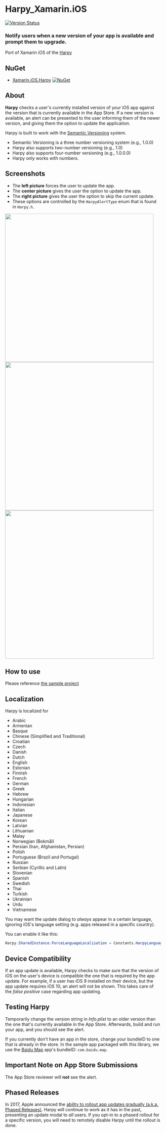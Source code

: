 # Harpy_Xamarin.iOS

[![Version Status](https://img.shields.io/cocoapods/v/Harpy.svg?style=flat)](http://cocoadocs.org/docsets/Harpy)

### Notify users when a new version of your app is available and prompt them to upgrade.

Port of Xamarin iOS of the [Harpy](https://github.com/ArtSabintsev/Harpy)

## NuGet
* [Xamarin.iOS.Harpy](https://www.nuget.org/packages/Xamarin.iOS.Harpy) [![NuGet](https://img.shields.io/nuget/v/Xamarin.iOS.Harpy.svg?label=NuGet)](https://www.nuget.org/packages/Xamarin.iOS.Harpy)

## About
**Harpy** checks a user's currently installed version of your iOS app against the version that is currently available in the App Store. If a new version is available, an alert can be presented to the user informing them of the newer version, and giving them the option to update the application.

Harpy is built to work with the [Semantic Versioning](http://www.semver.org) system.
- Semantic Versioning is a three number versioning system (e.g., 1.0.0)
- Harpy also supports two-number versioning (e.g., 1.0)
- Harpy also supports four-number versioning (e.g., 1.0.0.0)
- Harpy only works with numbers.

## Screenshots

- The **left picture** forces the user to update the app.
- The **center picture** gives the user the option to update the app.
- The **right picture** gives the user the option to skip the current update.
- These options are controlled by the `HarpyAlertType` enum that is found in `Harpy.h`.

<img src="https://github.com/ArtSabintsev/Harpy/blob/master/Assets/picForcedUpdate.png?raw=true" height="480"> <img src="https://github.com/ArtSabintsev/Harpy/blob/master/Assets/picOptionalUpdate.png?raw=true" height="480"> <img src="https://github.com/ArtSabintsev/Harpy/blob/master/Assets/picSkippedUpdate.png?raw=true" height="480">

## How to use

Please reference [the sample project](https://github.com/Wenfengcheng/Harpy_Xamarin.iOS/blob/master/Harpy/Harpy.Sample/AppDelegate.cs)

## Localization
Harpy is localized for
- Arabic
- Armenian
- Basque
- Chinese (Simplified and Traditional)
- Croatian
- Czech
- Danish
- Dutch
- English
- Estonian
- Finnish
- French
- German
- Greek
- Hebrew
- Hungarian
- Indonesian
- Italian
- Japanese
- Korean
- Latvian
- Lithuanian
- Malay
- Norwegian (Bokmål)
- Persian (Iran, Afghanistan, Persian)
- Polish
- Portuguese (Brazil and Portugal)
- Russian
- Serbian (Cyrillic and Latin)
- Slovenian
- Spanish
- Swedish
- Thai
- Turkish
- Ukrainian
- Urdu
- Vietnamese

You may want the update dialog to *always* appear in a certain language, ignoring iOS's language setting (e.g. apps released in a specific country).

You can enable it like this:

``` C#
Harpy.SharedInstance.ForceLanguageLocalization = Constants.HarpyLanguageChineseSimplified;
```

## Device Compatibility
If an app update is available, Harpy checks to make sure that the version of iOS on the user's device is compatible the one that is required by the app update. For example, if a user has iOS 9 installed on their device, but the app update requires iOS 10, an alert will not be shown. This takes care of the *false positive* case regarding app updating.

## Testing Harpy
Temporarily change the version string in *Info.plist* to an older version than the one that's currently available in the App Store. Afterwards, build and run your app, and you should see the alert.

If you currently don't have an app in the store, change your bundleID to one that is already in the store. In the sample app packaged with this library, we use the [Baidu Map](https://itunes.apple.com/cn/app/%E7%99%BE%E5%BA%A6%E5%9C%B0%E5%9B%BE-%E5%87%BA%E8%A1%8C%E5%AF%BC%E8%88%AA%E5%BF%85%E5%A4%87%E7%9A%84%E6%99%BA%E8%83%BD%E8%B7%AF%E7%BA%BF%E8%A7%84%E5%88%92%E8%BD%AF%E4%BB%B6/id452186370?mt=8) app's bundleID: `com.baidu.map`.

## Important Note on App Store Submissions
The App Store reviewer will **not** see the alert.

## Phased Releases
In 2017, Apple announced the [ability to rollout app updates gradually (a.k.a. Phased Releases)](https://itunespartner.apple.com/en/apps/faq/Managing%20Your%20Apps_Submission%20Process). Harpy will continue to work as it has in the past, presenting an update modal to _all_ users. If you opt-in to a phased rollout for a specific version, you will need to remotely disable Harpy until the rollout is done.
